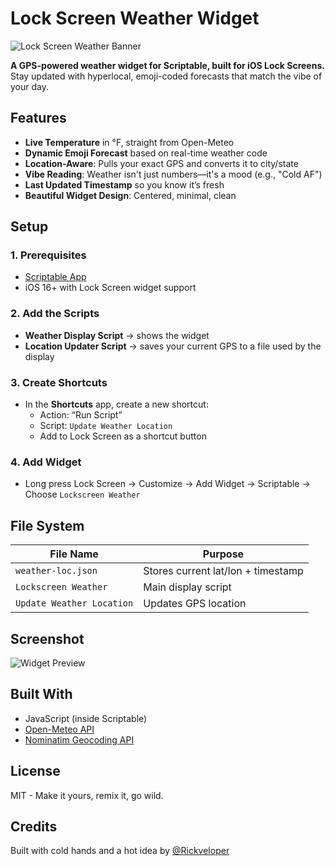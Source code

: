 # Lock Screen Weather Widget

![Lock Screen Weather Banner](./banner.png)

**A GPS-powered weather widget for Scriptable, built for iOS Lock Screens.**
Stay updated with hyperlocal, emoji-coded forecasts that match the vibe of your day.

## Features

- **Live Temperature** in °F, straight from Open-Meteo
- **Dynamic Emoji Forecast** based on real-time weather code
- **Location-Aware**: Pulls your exact GPS and converts it to city/state
- **Vibe Reading**: Weather isn't just numbers—it's a mood (e.g., "Cold AF")
- **Last Updated Timestamp** so you know it’s fresh
- **Beautiful Widget Design**: Centered, minimal, clean

## Setup

### 1. Prerequisites

- [Scriptable App](https://apps.apple.com/us/app/scriptable/id1405459188)
- iOS 16+ with Lock Screen widget support

### 2. Add the Scripts

- **Weather Display Script** → shows the widget
- **Location Updater Script** → saves your current GPS to a file used by the display

### 3. Create Shortcuts

- In the **Shortcuts** app, create a new shortcut:
  - Action: “Run Script”
  - Script: `Update Weather Location`
  - Add to Lock Screen as a shortcut button

### 4. Add Widget

- Long press Lock Screen → Customize → Add Widget → Scriptable → Choose `Lockscreen Weather`

## File System

| File Name         | Purpose                    |
|------------------|----------------------------|
| `weather-loc.json` | Stores current lat/lon + timestamp |
| `Lockscreen Weather` | Main display script |
| `Update Weather Location` | Updates GPS location |

## Screenshot

![Widget Preview](./final_widget.jpeg)

## Built With

- JavaScript (inside Scriptable)
- [Open-Meteo API](https://open-meteo.com/)
- [Nominatim Geocoding API](https://nominatim.org/release-docs/latest/api/Reverse/)

## License

MIT - Make it yours, remix it, go wild.

## Credits

Built with cold hands and a hot idea by [@Rickveloper](https://github.com/Rickveloper)
